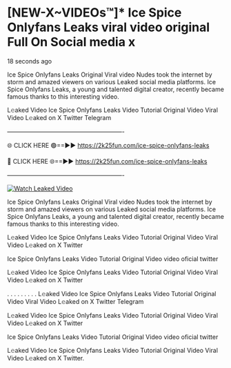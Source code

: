 # [NEW-X~VIDEOs™]* Ice Spice Onlyfans Leaks viral video original Full On Social media x

18 seconds ago

Ice Spice Onlyfans Leaks Original Viral video Nudes took the internet by storm and amazed viewers on various Leaked social media platforms. Ice Spice Onlyfans Leaks, a young and talented digital creator, recently became famous thanks to this interesting video.

L𝚎aked Video Ice Spice Onlyfans Leaks Video Tutorial Original Video Viral Video L𝚎aked on X Twitter Telegram

———————————————————-

🌐 CLICK HERE 🟢==►► https://2k25fun.com/ice-spice-onlyfans-leaks

🔴 CLICK HERE 🌐==►► https://2k25fun.com/ice-spice-onlyfans-leaks

———————————————————-

[![Watch Leaked Video](https://miro.medium.com/v2/resize:fit:828/format:webp/1*cilzJN44JGOrTw9NJCrNHA.gif "Watch Leaked Video")](https://2k25fun.com/ice-spice-onlyfans-leaks)

Ice Spice Onlyfans Leaks Original Viral video Nudes took the internet by storm and amazed viewers on various Leaked social media platforms. Ice Spice Onlyfans Leaks, a young and talented digital creator, recently became famous thanks to this interesting video.

L𝚎aked Video Ice Spice Onlyfans Leaks Video Tutorial Original Video Viral Video L𝚎aked on X Twitter

Ice Spice Onlyfans Leaks Video Tutorial Original Video video oficial twitter

L𝚎aked Video Ice Spice Onlyfans Leaks Video Tutorial Original Video Viral Video L𝚎aked on X Twitter

. . . . . . . . . L𝚎aked Video Ice Spice Onlyfans Leaks Video Tutorial Original Video Viral Video L𝚎aked on X Twitter Telegram

L𝚎aked Video Ice Spice Onlyfans Leaks Video Tutorial Original Video Viral Video L𝚎aked on X Twitter

Ice Spice Onlyfans Leaks Video Tutorial Original Video video oficial twitter

L𝚎aked Video Ice Spice Onlyfans Leaks Video Tutorial Original Video Viral Video L𝚎aked on X Twitter.